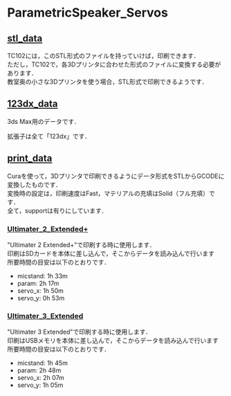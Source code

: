 # ParametricSpeaker_Servos
## [stl_data](./stl_data)
TC102には，このSTL形式のファイルを持っていけば，印刷できます．<br>
ただし，TC102で，各3Dプリンタに合わせた形式のファイルに変換する必要があります．<br>
教室奥の小さな3Dプリンタを使う場合，STL形式で印刷できるようです．

## [123dx_data](./123dx_data)
3ds Max用のデータです．<br>

拡張子は全て「123dx」です．

## [print_data](./print_data)
Curaを使って，3Dプリンタで印刷できるようにデータ形式をSTLからGCODEに変換したものです．<br>
変換時の設定は，印刷速度はFast，マテリアルの充填はSolid（フル充填）です．<br>
全て，supportは有りにしています．

### [Ultimater_2_Extended+](./print_data/Ultimater_2_Extended+)
"Ultimater 2 Extended+"で印刷する時に使用します．<br>
印刷はSDカードを本体に差し込んで，そこからデータを読み込んで行います<br>
所要時間の目安は以下のとおりです．

* micstand:	1h 33m
* param:	2h 17m
* servo_x:	1h 50m
* servo_y:	0h 53m

### [Ultimater_3_Extended](./print_data/Ultimater_3_Extended)
"Ultimater 3 Extended"で印刷する時に使用します．<br>
印刷はUSBメモリを本体に差し込んで，そこからデータを読み込んで行います<br>
所要時間の目安は以下のとおりです．

* micstand:	1h 45m
* param:	2h 48m
* servo_x:	2h 07m
* servo_y:	1h 05m